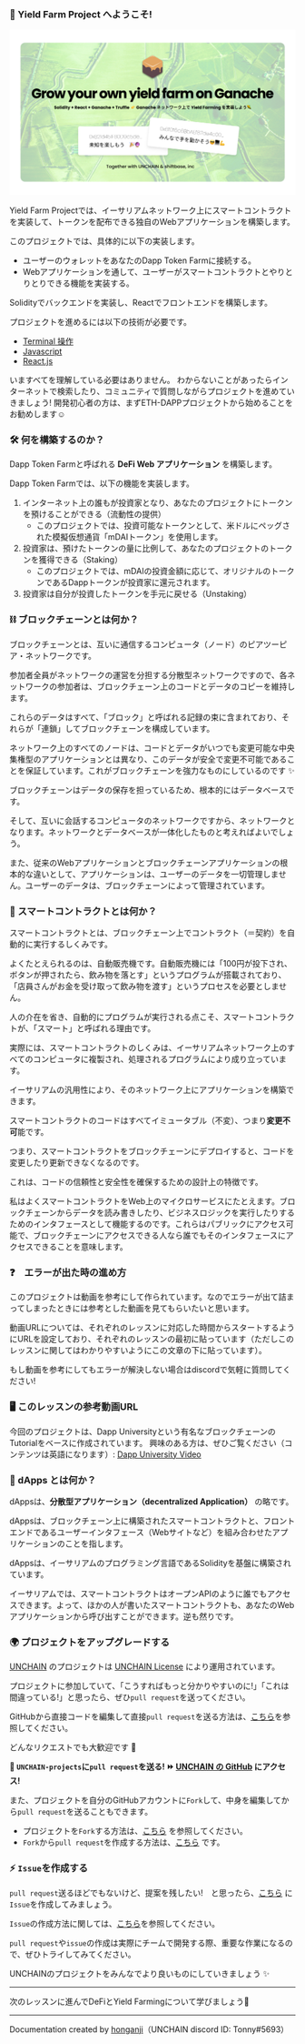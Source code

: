 ### 👋 Yield Farm Project へようこそ!

![](./../../img/section-0/learn-banner.png)

Yield Farm Projectでは、イーサリアムネットワーク上にスマートコントラクトを実装して、トークンを配布できる独自のWebアプリケーションを構築します。

このプロジェクトでは、具体的に以下の実装します。

- ユーザーのウォレットをあなたのDapp Token Farmに接続する。
- Webアプリケーションを通して、ユーザーがスマートコントラクトとやりとりとりできる機能を実装する。

Solidityでバックエンドを実装し、Reactでフロントエンドを構築します。

プロジェクトを進めるには以下の技術が必要です。

- [Terminal 操作](https://qiita.com/ryouzi/items/f9dee1540a04a0bfb9a3)
- [Javascript](https://developer.mozilla.org/ja/docs/Web/JavaScript)
- [React.js](https://ja.reactjs.org/)

いますべてを理解している必要はありません。
わからないことがあったらインターネットで検索したり、コミュニティで質問しながらプロジェクトを進めていきましょう!
開発初心者の方は、まずETH-DAPPプロジェクトから始めることをお勧めします☺️
### 🛠 何を構築するのか？

Dapp Token Farmと呼ばれる **DeFi Web アプリケーション** を構築します。

Dapp Token Farmでは、以下の機能を実装します。

1. インターネット上の誰もが投資家となり、あなたのプロジェクトにトークンを預けることができる（流動性の提供）
	- このプロジェクトでは、投資可能なトークンとして、米ドルにペッグされた模擬仮想通貨「mDAIトークン」を使用します。
2. 投資家は、預けたトークンの量に比例して、あなたのプロジェクトのトークンを獲得できる（Staking）
   - このプロジェクトでは、mDAIの投資金額に応じて、オリジナルのトークンであるDappトークンが投資家に還元されます。
3. 投資家は自分が投資したトークンを手元に戻せる（Unstaking）

### ⛓ ブロックチェーンとは何か？

ブロックチェーンとは、互いに通信するコンピュータ（ノード）のピアツーピア・ネットワークです。

参加者全員がネットワークの運営を分担する分散型ネットワークですので、各ネットワークの参加者は、ブロックチェーン上のコードとデータのコピーを維持します。

これらのデータはすべて、「ブロック」と呼ばれる記録の束に含まれており、それらが「連鎖」してブロックチェーンを構成しています。

ネットワーク上のすべてのノードは、コードとデータがいつでも変更可能な中央集権型のアプリケーションとは異なり、このデータが安全で変更不可能であることを保証しています。これがブロックチェーンを強力なものにしているのです ✨

ブロックチェーンはデータの保存を担っているため、根本的にはデータベースです。

そして、互いに会話するコンピュータのネットワークですから、ネットワークとなります。ネットワークとデータベースが一体化したものと考えればよいでしょう。

また、従来のWebアプリケーションとブロックチェーンアプリケーションの根本的な違いとして、アプリケーションは、ユーザーのデータを一切管理しません。ユーザーのデータは、ブロックチェーンによって管理されています。

### 🥫 スマートコントラクトとは何か？

スマートコントラクトとは、ブロックチェーン上でコントラクト（＝契約）を自動的に実行するしくみです。

よくたとえられるのは、自動販売機です。自動販売機には「100円が投下され、ボタンが押されたら、飲み物を落とす」というプログラムが搭載されており、「店員さんがお金を受け取って飲み物を渡す」というプロセスを必要としません。

人の介在を省き、自動的にプログラムが実行される点こそ、スマートコントラクトが、「スマート」と呼ばれる理由です。

実際には、スマートコントラクトのしくみは、イーサリアムネットワーク上のすべてのコンピュータに複製され、処理されるプログラムにより成り立っています。

イーサリアムの汎用性により、そのネットワーク上にアプリケーションを構築できます。

スマートコントラクトのコードはすべてイミュータブル（不変）、つまり**変更不可**能です。

つまり、スマートコントラクトをブロックチェーンにデプロイすると、コードを変更したり更新できなくなるのです。

これは、コードの信頼性と安全性を確保するための設計上の特徴です。

私はよくスマートコントラクトをWeb上のマイクロサービスにたとえます。ブロックチェーンからデータを読み書きしたり、ビジネスロジックを実行したりするためのインタフェースとして機能するのです。これらはパブリックにアクセス可能で、ブロックチェーンにアクセスできる人なら誰でもそのインタフェースにアクセスできることを意味します。
### ❓　エラーが出た時の進め方
このプロジェクトは動画を参考にして作られています。なのでエラーが出て詰まってしまったときには参考とした動画を見てもらいたいと思います。

動画URLについては、それぞれのレッスンに対応した時間からスタートするようにURLを設定しており、それぞれのレッスンの最初に貼っています（ただしこのレッスンに関してはわかりやすいようにこの文章の下に貼っています）。

もし動画を参考にしてもエラーが解決しない場合はdiscordで気軽に質問してください!
###  🖥 このレッスンの参考動画URL

今回のプロジェクトは、Dapp Universityという有名なブロックチェーンのTutorialをベースに作成されています。
興味のある方は、ぜひご覧ください（コンテンツは英語になります）:
[Dapp University Video](https://youtu.be/CgXQC4dbGUE)

### 📱 dApps とは何か？

dAppsは、**分散型アプリケーション（decentralized Application）** の略です。

dAppsは、ブロックチェーン上に構築されたスマートコントラクトと、フロントエンドであるユーザーインタフェース（Webサイトなど）を組み合わせたアプリケーションのことを指します。

dAppsは、イーサリアムのプログラミング言語であるSolidityを基盤に構築されています。

イーサリアムでは、スマートコントラクトはオープンAPIのように誰でもアクセスできます。よって、ほかの人が書いたスマートコントラクトも、あなたのWebアプリケーションから呼び出すことができます。逆も然りです。

### 🌍 プロジェクトをアップグレードする

[UNCHAIN](https://app.shiftbase.xyz) のプロジェクトは [UNCHAIN License](https://github.com/unchain-dev/UNCHAIN-projects/blob/main/LICENSE) により運用されています。

プロジェクトに参加していて、「こうすればもっと分かりやすいのに!」「これは間違っている!」と思ったら、ぜひ`pull request`を送ってください。

GitHubから直接コードを編集して直接`pull request`を送る方法は、[こちら](https://docs.github.com/ja/repositories/working-with-files/managing-files/editing-files#editing-files-in-another-users-repository)を参照してください。

どんなリクエストでも大歓迎です 🎉

**👋 `UNCHAIN-projects`に`pull request`を送る! ⏩ [UNCHAIN の GitHub](https://github.com/shiftbase-xyz/UNCHAIN-projects) にアクセス!**

また、プロジェクトを自分のGitHubアカウントに`Fork`して、中身を編集してから`pull request`を送ることもできます。

- プロジェクトを`Fork`する方法は、[こちら](https://docs.github.com/ja/get-started/quickstart/fork-a-repo) を参照してください。
- `Fork`から`pull request`を作成する方法は、[こちら](https://docs.github.com/ja/pull-requests/collaborating-with-pull-requests/proposing-changes-to-your-work-with-pull-requests/creating-a-pull-request-from-a-fork) です。

### ⚡️ `Issue`を作成する

`pull request`送るほどでもないけど、提案を残したい!　と思ったら、[こちら](https://github.com/shiftbase-xyz/UNCHAIN-projects/issues) に`Issue`を作成してみましょう。

`Issue`の作成方法に関しては、[こちら](https://docs.github.com/ja/issues/tracking-your-work-with-issues/creating-an-issue)を参照してください。

`pull request`や`issue`の作成は実際にチームで開発する際、重要な作業になるので、ぜひトライしてみてください。

UNCHAINのプロジェクトをみんなでより良いものにしていきましょう ✨

---

次のレッスンに進んでDeFiとYield Farmingについて学びましょう🎉

---

Documentation created by [honganji](https://github.com/honganji)（UNCHAIN discord ID: Tonny#5693）
